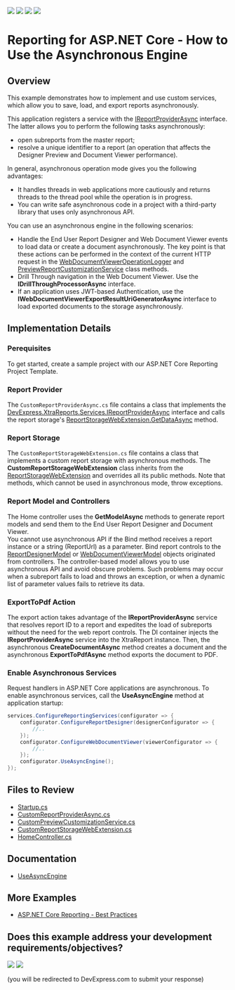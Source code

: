 <!-- default badges list -->
![](https://img.shields.io/endpoint?url=https://codecentral.devexpress.com/api/v1/VersionRange/289745215/22.2.3%2B)
[![](https://img.shields.io/badge/Open_in_DevExpress_Support_Center-FF7200?style=flat-square&logo=DevExpress&logoColor=white)](https://supportcenter.devexpress.com/ticket/details/T925249)
[![](https://img.shields.io/badge/📖_How_to_use_DevExpress_Examples-e9f6fc?style=flat-square)](https://docs.devexpress.com/GeneralInformation/403183)
[![](https://img.shields.io/badge/💬_Leave_Feedback-feecdd?style=flat-square)](#does-this-example-address-your-development-requirementsobjectives)
<!-- default badges end -->
# Reporting for ASP.NET Core - How to Use the Asynchronous Engine
 
## Overview 

This example demonstrates how to implement and use custom services, which allow you to save, load, and export reports asynchronously.
  
This application registers a service with the [IReportProviderAsync](https://docs.devexpress.com/XtraReports/DevExpress.XtraReports.Services.IReportProviderAsync) interface. The latter allows you to perform the following tasks asynchronously: 
- open subreports from the master report; 
- resolve a unique identifier to a report (an operation that affects the Designer Preview and Document Viewer performance). 

In general, asynchronous operation mode gives you the following advantages: 
- It handles threads in web applications more cautiously and returns threads to the thread pool while the operation is in progress.  
- You can write safe asynchronous code in a project with a third-party library that uses only asynchronous API. 
 
 You can use an asynchronous engine in the following scenarios: 
- Handle the End User Report Designer and Web Document Viewer events to load data or create a document asynchronously. The key point is that these actions can be performed in the context of the current HTTP request in the [WebDocumentViewerOperationLogger](https://docs.devexpress.com/XtraReports/DevExpress.XtraReports.Web.WebDocumentViewer.WebDocumentViewerOperationLogger) and  [PreviewReportCustomizationService](https://docs.devexpress.com/XtraReports/DevExpress.XtraReports.Web.ReportDesigner.Services.PreviewReportCustomizationService) class methods. 
- Drill Through navigation in the Web Document Viewer. Use the  **IDrillThroughProcessorAsync** interface. 
- If an application uses JWT-based Authentication, use the **IWebDocumentViewerExportResultUriGeneratorAsync** interface to load exported documents to the storage asynchronously. 

## Implementation Details 

### Perequisites 

To get started, create a sample project with our ASP.NET Core Reporting Project Template. 

### Report Provider 

The `CustomReportProviderAsync.cs` file contains a class that implements the [DevExpress.XtraReports.Services.IReportProviderAsync](https://docs.devexpress.com/XtraReports/DevExpress.XtraReports.Services.IReportProviderAsync) interface and calls the report storage's [ReportStorageWebExtension.GetDataAsync](https://docs.devexpress.com/XtraReports/DevExpress.XtraReports.Web.Extensions.ReportStorageWebExtension.GetDataAsync(System.String)) method. 

### Report Storage 

The `CustomReportStorageWebExtension.cs` file contains a class that implements a custom report storage with asynchronous methods. The **CustomReportStorageWebExtension** class inherits from the [ReportStorageWebExtension](https://docs.devexpress.com/XtraReports/DevExpress.XtraReports.Web.Extensions.ReportStorageWebExtension) and overrides all its public methods. Note that methods, which cannot be used in asynchronous mode, throw exceptions.

### Report Model and Controllers

The Home controller uses the **GetModelAsync** methods to generate report models and send them to the End User Report Designer and Document Viewer.  
You cannot use asynchronous API if the Bind method receives a report instance or a string (ReportUrl) as a parameter. Bind report controls to the [ReportDesignerModel](https://docs.devexpress.com/XtraReports/DevExpress.XtraReports.Web.ReportDesigner.ReportDesignerModel) or [WebDocumentViewerModel](https://docs.devexpress.com/XtraReports/DevExpress.XtraReports.Web.WebDocumentViewer.WebDocumentViewerModel) objects originated from controllers. The controller-based model allows you to use asynchronous API and avoid obscure problems. Such problems may occur when a subreport fails to load and throws an exception, or when a dynamic list of parameter values fails to retrieve its data.

### ExportToPdf Action 

The export action takes advantage of the **IReportProviderAsync** service that resolves report ID to a report and expedites the load of subreports without the need for the web report controls. The DI container injects the **IReportProviderAsync** service into the XtraReport instance. Then, the asynchronous **CreateDocumentAsync** method creates a document and the asynchronous **ExportToPdfAsync** method exports the document to PDF.

### Enable Asynchronous Services

Request handlers in ASP.NET Core applications are asynchronous. To enable asynchronous services, call the **UseAsyncEngine** method at application startup:

```csharp
services.ConfigureReportingServices(configurator => { 
    configurator.ConfigureReportDesigner(designerConfigurator => { 
        //.. 
    }); 
    configurator.ConfigureWebDocumentViewer(viewerConfigurator => { 
        //.. 
    }); 
    configurator.UseAsyncEngine(); 
});
``` 
 
## Files to Review 

- [Startup.cs](ReportingAppAsyncServices/Startup.cs)
- [CustomReportProviderAsync.cs](ReportingAppAsyncServices/Services/CustomReportProviderAsync.cs)
- [CustomPreviewCustomizationService.cs](ReportingAppAsyncServices/Services/CustomPreviewCustomizationService.cs)
- [CustomReportStorageWebExtension.cs](ReportingAppAsyncServices/Services/CustomReportStorageWebExtension.cs)
- [HomeController.cs](ReportingAppAsyncServices/Controllers/HomeController.cs)

## Documentation
- [UseAsyncEngine](https://docs.devexpress.com/XtraReports/DevExpress.AspNetCore.Reporting.ReportingConfigurationBuilder.UseAsyncEngine)

## More Examples
 
- [ASP.NET Core Reporting - Best Practices](https://github.com/DevExpress-Examples/AspNetCore.Reporting.BestPractices)
<!-- feedback -->
## Does this example address your development requirements/objectives?

[<img src="https://www.devexpress.com/support/examples/i/yes-button.svg"/>](https://www.devexpress.com/support/examples/survey.xml?utm_source=github&utm_campaign=reporting-asp-net-core-use-async-engine&~~~was_helpful=yes) [<img src="https://www.devexpress.com/support/examples/i/no-button.svg"/>](https://www.devexpress.com/support/examples/survey.xml?utm_source=github&utm_campaign=reporting-asp-net-core-use-async-engine&~~~was_helpful=no)

(you will be redirected to DevExpress.com to submit your response)
<!-- feedback end -->
